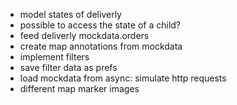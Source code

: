 - model states of deliverly
- possible to access the state of a child?
- feed deliverly mockdata.orders
- create map annotations from mockdata
- implement filters
- save filter data as prefs
- load mockdata from async: simulate http requests
- different map marker images
